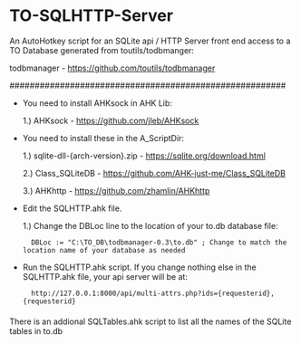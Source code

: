 # TO-SQLHTTP-Server
An AutoHotkey script for an SQLite api / HTTP Server front end access to a TO Database generated from toutils/todbmanger:
  
  todbmanager - https://github.com/toutils/todbmanager

#######################################################


* You need to install AHKsock in AHK Lib:
  
    1.) AHKsock - https://github.com/jleb/AHKsock


* You need to install these in the A_ScriptDir:
 
    1.) sqlite-dll-{arch-version}.zip - https://sqlite.org/download.html
 
    2.) Class_SQLiteDB - https://github.com/AHK-just-me/Class_SQLiteDB
 
    3.) AHKhttp - https://github.com/zhamlin/AHKhttp


* Edit the SQLHTTP.ahk file.

    1.) Change the DBLoc line to the location of your to.db database file:

        DBLoc := "C:\TO_DB\todbmanager-0.3\to.db" ; Change to match the location name of your database as needed

* Run the SQLHTTP.ahk script. If you change nothing else in the SQLHTTP.ahk file, your api server will be at:

        http://127.0.0.1:8000/api/multi-attrs.php?ids={requesterid},{requesterid}

####
There is an addional SQLTables.ahk script to list all the names of the SQLite tables in to.db
